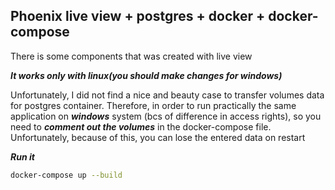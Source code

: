 ## Phoenix live view + postgres + docker + docker-compose 

There is some components that was created with live view

***It works only with linux(you should make changes for windows)***

Unfortunately, I did not find a nice and beauty case to transfer volumes data for postgres container. Therefore, in order to run practically the same application on ***windows*** system (bcs of difference in access rights), so you need to ***comment out the volumes*** in the docker-compose file. Unfortunately, because of this, you can lose the entered data on restart

***Run it***
```bash
docker-compose up --build
```